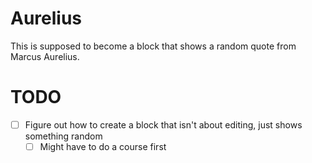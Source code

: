 # Aurelius

This is supposed to become a block that shows a random quote from Marcus Aurelius.

# TODO

- [ ] Figure out how to create a block that isn't about editing, just shows something random
	+ [ ] Might have to do a course first
